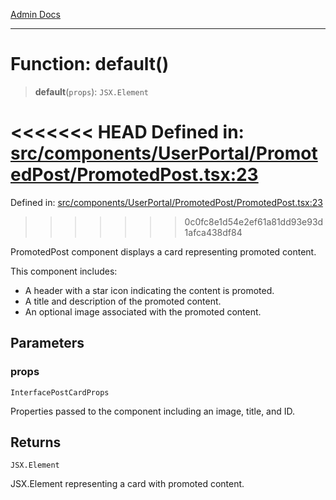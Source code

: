 [Admin Docs](/)

***

# Function: default()

> **default**(`props`): `JSX.Element`

<<<<<<< HEAD
Defined in: [src/components/UserPortal/PromotedPost/PromotedPost.tsx:23](https://github.com/abhassen44/talawa-admin/blob/285f7384c3d26b5028a286d84f89b85120d130a2/src/components/UserPortal/PromotedPost/PromotedPost.tsx#L23)
=======
Defined in: [src/components/UserPortal/PromotedPost/PromotedPost.tsx:23](https://github.com/PalisadoesFoundation/talawa-admin/blob/main/src/components/UserPortal/PromotedPost/PromotedPost.tsx#L23)
>>>>>>> 0c0fc8e1d54e2ef61a81dd93e93d1afca438df84

PromotedPost component displays a card representing promoted content.

This component includes:
- A header with a star icon indicating the content is promoted.
- A title and description of the promoted content.
- An optional image associated with the promoted content.

## Parameters

### props

`InterfacePostCardProps`

Properties passed to the component including an image, title, and ID.

## Returns

`JSX.Element`

JSX.Element representing a card with promoted content.
